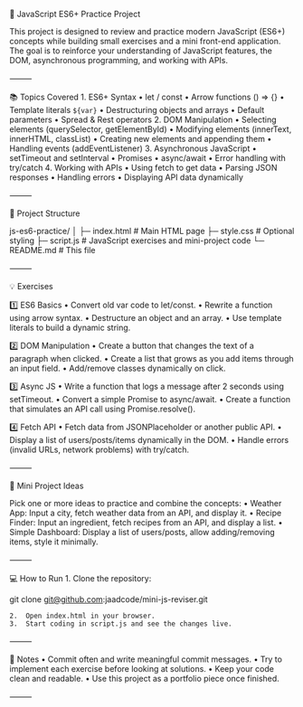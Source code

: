 📝 JavaScript ES6+ Practice Project

This project is designed to review and practice modern JavaScript (ES6+) concepts while building small exercises and a mini front-end application.
The goal is to reinforce your understanding of JavaScript features, the DOM, asynchronous programming, and working with APIs.

⸻

📚 Topics Covered
	1.	ES6+ Syntax
	•	let / const
	•	Arrow functions () => {}
	•	Template literals `${var}`
	•	Destructuring objects and arrays
	•	Default parameters
	•	Spread & Rest operators
	2.	DOM Manipulation
	•	Selecting elements (querySelector, getElementById)
	•	Modifying elements (innerText, innerHTML, classList)
	•	Creating new elements and appending them
	•	Handling events (addEventListener)
	3.	Asynchronous JavaScript
	•	setTimeout and setInterval
	•	Promises
	•	async/await
	•	Error handling with try/catch
	4.	Working with APIs
	•	Using fetch to get data
	•	Parsing JSON responses
	•	Handling errors
	•	Displaying API data dynamically

⸻

🚀 Project Structure

js-es6-practice/
│
├─ index.html      # Main HTML page
├─ style.css       # Optional styling
├─ script.js       # JavaScript exercises and mini-project code
└─ README.md       # This file


⸻

💡 Exercises

1️⃣ ES6 Basics
	•	Convert old var code to let/const.
	•	Rewrite a function using arrow syntax.
	•	Destructure an object and an array.
	•	Use template literals to build a dynamic string.

2️⃣ DOM Manipulation
	•	Create a button that changes the text of a paragraph when clicked.
	•	Create a list that grows as you add items through an input field.
	•	Add/remove classes dynamically on click.

3️⃣ Async JS
	•	Write a function that logs a message after 2 seconds using setTimeout.
	•	Convert a simple Promise to async/await.
	•	Create a function that simulates an API call using Promise.resolve().

4️⃣ Fetch API
	•	Fetch data from JSONPlaceholder or another public API.
	•	Display a list of users/posts/items dynamically in the DOM.
	•	Handle errors (invalid URLs, network problems) with try/catch.

⸻

🎯 Mini Project Ideas

Pick one or more ideas to practice and combine the concepts:
	•	Weather App: Input a city, fetch weather data from an API, and display it.
	•	Recipe Finder: Input an ingredient, fetch recipes from an API, and display a list.
	•	Simple Dashboard: Display a list of users/posts, allow adding/removing items, style it minimally.

⸻

💻 How to Run
	1.	Clone the repository:

git clone git@github.com:jaadcode/mini-js-reviser.git

	2.	Open index.html in your browser.
	3.	Start coding in script.js and see the changes live.

⸻

📌 Notes
	•	Commit often and write meaningful commit messages.
	•	Try to implement each exercise before looking at solutions.
	•	Keep your code clean and readable.
	•	Use this project as a portfolio piece once finished.

⸻